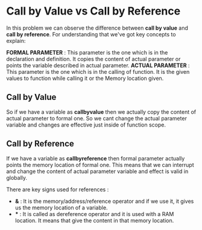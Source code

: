 # Call by Value vs Call by Reference
In this problem we can observe the difference between __call by value__ and __call by reference__. For understanding that we've got key concepts to explain:

__FORMAL PARAMETER__ : This parameter is the one which is in the declaration and definition. It copies the content of actual parameter or points the variable described in actual parameter.
__ACTUAL PARAMETER__ : This parameter is the one which is in the calling of function. It is the given values to function while calling it or the Memory location given.

## Call by Value
So if we have a variable as __callbyvalue__ then we actually copy the content of actual parameter to formal one. So we cant change the actual parameter variable and changes are effective just inside of function scope.

## Call by Reference
If we have a variable as __callbyreference__ then formal parameter actually points the memory location of formal one. This means that we can interrupt and change the content of actual parameter variable and effect is valid in globally.

There are key signs used for references : 
- __&__ : It is the memory/address/reference operator and if we use it, it gives us the memory location of a variable.
- __*__ : It is called as dereference operator and it is used with a RAM location. It means that give the content in that memory location.
